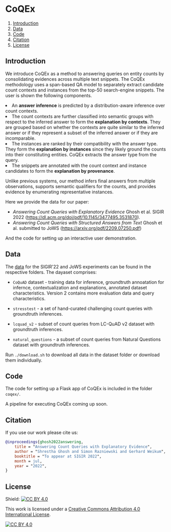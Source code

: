 # CoQEx
1. [Introduction](#introduction)
2. [Data](#data)
3. [Code](#code)
4. [Citation](#citation)
5. [License](#license)

## Introduction <a name="introduction"></a>

We introduce CoQEx as a method to answering queries on entity counts by consolidating evidences across multiple text snippets.
The CoQEx methodology uses a span-based QA model to separately extract candidate count contexts and instances from the top-50 search-engine snippets. The user is shown the following components.

<li>An <strong>answer inference</strong> is predicted by a distribution-aware inference over count contexts. </li>
<li>
    The count contexts are further classified into semantic groups with respect to the inferred answer to form the <strong>explanation by contexts</strong>. They are grouped based on whether the contexts are quite similar to the inferred answer or if they represent a subset of the inferred answer or if they are incomparable. 
</li>
<li>
    The instances are ranked by their compatibility with the answer type. They form the <strong>explanation by instances</strong> since they likely ground the counts into their constituting entities. CoQEx extracts the answer type from the query.                  
</li>
<li>
    The snippets are annotated with the count context and instance candidates to form the <strong>explanation by provenance</strong>.
</li>
                

Unlike previous systems, our method infers final answers from multiple observations, supports semantic qualifiers for the counts, and provides evidence by enumerating representative instances.

Here we provide the data for our paper:
- <i>Answering Count Queries with Explanatory Evidence</i> Ghosh et al. SIGIR 2022 (<https://dl.acm.org/doi/pdf/10.1145/3477495.3531870>).
- <i>Answering Count Queries with Structured Answers from Text</i> Ghosh et al. submitted to JoWS (<https://arxiv.org/pdf/2209.07250.pdf>)

And the code for setting up an interactive user demonstration.


## Data <a name="data"></a>

The [data](https://github.com/ghoshs/CoQEx/tree/main/data) for the SIGIR'22 and JoWS experiments can be found in the respective folders. The dayaset comprises:

- `CoQuAD` dataset - training data for inference, groundtruth annoatation for infernce, contextualization and explanations, annotated dataset characteristics. Version 2 contains more evaluation data and query characteristics.

- `stresstest` - a set of hand-curated challenging count queries with groundtruth inferences.

- `lcquad_v2` - subset of count queries from LC-QuAD v2 dataset with groundtruth inferences.

- `natural_questions` - a subset of count queries from Natural Questions dataset with groundtruth inferences.

                
Run `./download.sh` to download all data in the dataset folder or download them individually.

## Code <a name="code"></a>

The code for setting up a Flask app of CoQEx is included in the folder `coqex/`.
 
A pipeline for executing CoQEx coming up soon.

## Citation <a name="citation"></a> 

If you use our work please cite us:

```bibtex
@inproceedings{ghosh2022answering,
    title = "Answering Count Queries with Explanatory Evidence",
    author = "Shrestha Ghosh and Simon Razniewski and Gerhard Weikum",
    booktitle = "To appear at SIGIR 2022",
    month = jul,
    year = "2022",
}
```


## License <a name="license"></a>

Shield: [![CC BY 4.0][cc-by-shield]][cc-by]

This work is licensed under a
[Creative Commons Attribution 4.0 International License][cc-by].

[![CC BY 4.0][cc-by-image]][cc-by]

[cc-by]: http://creativecommons.org/licenses/by/4.0/
[cc-by-image]: https://i.creativecommons.org/l/by/4.0/88x31.png
[cc-by-shield]: https://img.shields.io/badge/License-CC%20BY%204.0-lightgrey.svg

